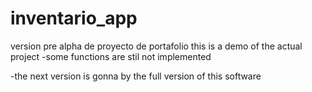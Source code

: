 # inventario_app
version pre alpha de proyecto de portafolio
this is a demo of the actual project
-some functions are stil not implemented

-the next version is gonna by the full version of this software
